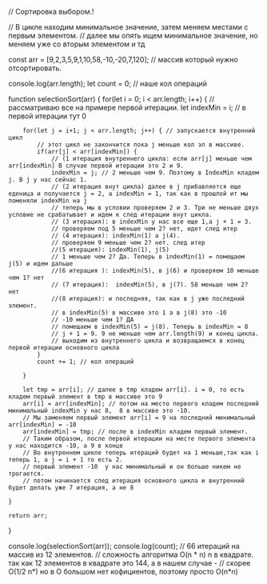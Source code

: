 // Сортировка выбором.!

// В цикле находим минимальное значение, затем меняем местами с первым элементом.
// далее мы опять ищем минимальное значение, но меняем уже со вторым элементом и тд


const arr = [9,2,3,5,9,1,10,58,-10,-20,7,120]; // массив который нужно отсортировать. 

console.log(arr.length);
let count = 0; // наше кол операций


function selectionSort(arr) { 
    for(let i = 0; i < arr.length; i++) {
                // рассматриваю все на примере первой итерации.
        let indexMin = i; //  в первой итерации тут 0 

        for(let j = i+1; j < arr.length; j++) { // запускается внутренний цикл
            // этот цикл не закончится пока j меньше кол эл в массиве.
            if(arr[j] < arr[indexMin]) {  
                // (1 итерация внутреннего цикла: если arr[j] меньше чем arr[indexMin] В случае первой итерации это 2 и 9.
                indexMin = j; // 2 меньше чем 9. Поэтому в IndexMin кладем j. В j у нас сейчас 1.
                // (2 итерация внут цикла) далее в j прибавляется еще еденица и получается j = 2, а indexMin = 1, так как в прошлой ит мы поменяли indexMin на j
                // теперь мы в условии проверяем 2 и 3. Три не меньше двух условие не срабатывает и идем к след итерации внут цикла.
                // (3 итерация): в indexMin у нас все еще 1,а j + 1 = 3.
                // проверяем под 5 меньше чем 2? нет, идет след итер
                // (4 итерация): indexMin(1) а j(4).
                // проверяем 9 меньше чем 2? нет. след итер
                //(5 итерация): indexMin(1), j(5)
                // 1 меньше чем 2? Да. Теперь в indexMin(1) = помещаем j(5) и идем дальше
                //(6 итерация ): indexMin(5), в j(6) и проверяем 10 меньше чем 1? нет
                // (7 итерация):  indexMin(5), в j(7). 58 меньше чем 2? нет
                //(8 итерация): и последняя, так как в j уже последний элемент.
                // в indexMin(5) в массиве это 1 а в j(8) это -10
                // -10 меньше чем 1? ДА
                // помещаем в indexMin(5) = j(8). Теперь в indexMin = 8
                // j + 1 = 9. 9 не меньше чем arr.length(9) и конец цикла.
                // выходим из внутреннего цикла и возвращаемся в конец первой итерации основного цикла
            }
            count += 1; // кол операций
            
        }
        
        let tmp = arr[i]; // далее в tmp кладем arr[i]. i = 0, то есть кладем первый элемент в tmp в массиве это 9
        arr[i] = arr[indexMin]; // потом на место первого кладем последний минимальный indexMin у нас 8,  8 в массиве это -10.
        // Мы заменяем первый элемент arr[i] = 9 на последний минимальный  arr[indexMin] = -10
        arr[indexMin] = tmp; // после в indexMin кладем первый элемент.
        // Таким образом, после первой итерации на месте первого элемента у нас находится -10, а 9 в конце
        // Во внутреннем цикле теперь итераций будет на 1 меньше,так как i теперь 1, а j = i + 1 то есть 2.
        // первый элемент -10  у нас минимальный и он больше никем не трогается.
        // потом начинается след итерация основного цикла и внутренний будет делать уже 7 итерация, а не 8
        
    }

    return arr;
}


console.log(selectionSort(arr));
console.log(count); // 66 итераций на массив из 12 элементов. 
// сложность алгоритма O(n * n) n в квадрате. так как 12 элементов в квадрате это 144, а в нашем случае - 
//  скорее  O(1/2 n*) но в O большом нет кофициентов, поэтому просто O(n*n)

